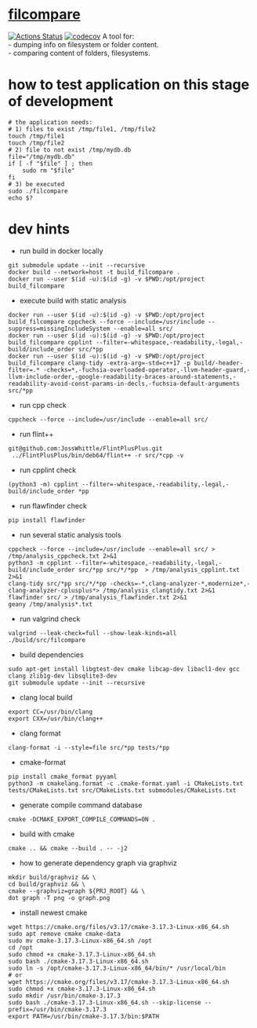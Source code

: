 # [filcompare](https://sergeykarasyov.github.io/filcompare/)
[![Actions Status](https://github.com/SergeyKarasyov/filcompare/workflows/filcompare/badge.svg)](https://github.com/SergeyKarasyov/filcompare/actions)
[![codecov](https://codecov.io/gh/SergeyKarasyov/filcompare/branch/master/graph/badge.svg)](https://codecov.io/gh/SergeyKarasyov/filcompare)
A tool for:  
	- dumping info on filesystem or folder content.  
	- comparing content of folders, filesystems.  

# how to test application on this stage of development
```
# the application needs:
# 1) files to exist /tmp/file1, /tmp/file2
touch /tmp/file1
touch /tmp/file2
# 2) file to not exist /tmp/mydb.db
file="/tmp/mydb.db"
if [ -f "$file" ] ; then
    sudo rm "$file"
fi
# 3) be executed
sudo ./filcompare
echo $?
```

# dev hints
* run build in docker locally
```shell
git submodule update --init --recursive
docker build --network=host -t build_filcompare .
docker run --user $(id -u):$(id -g) -v $PWD:/opt/project build_filcompare
```
* execute build with static analysis
```shell
docker run --user $(id -u):$(id -g) -v $PWD:/opt/project build_filcompare cppcheck --force --include=/usr/include --suppress=missingIncludeSystem --enable=all src/
docker run --user $(id -u):$(id -g) -v $PWD:/opt/project build_filcompare cpplint --filter=-whitespace,-readability,-legal,-build/include_order src/*pp
docker run --user $(id -u):$(id -g) -v $PWD:/opt/project build_filcompare clang-tidy -extra-arg=-std=c++17 -p build/-header-filter=.* -checks=*,-fuchsia-overloaded-operator,-llvm-header-guard,-llvm-include-order,-google-readability-braces-around-statements,-readability-avoid-const-params-in-decls,-fuchsia-default-arguments  src/*pp
```
* run cpp check
```shell
cppcheck --force --include=/usr/include --enable=all src/
```
* run flint++
```
git@github.com:JossWhittle/FlintPlusPlus.git
 ../FlintPlusPlus/bin/deb64/flint++ -r src/*cpp -v
```
* run cpplint check
```shell
(python3 -m) cpplint --filter=-whitespace,-readability,-legal,-build/include_order *pp
```
* run flawfinder check
```
pip install flawfinder
```
* run several static analysis tools
```
cppcheck --force --include=/usr/include --enable=all src/ > /tmp/analysis_cppcheck.txt 2>&1
python3 -m cpplint --filter=-whitespace,-readability,-legal,-build/include_order src/*pp src/*/*pp  > /tmp/analysis_cpplint.txt 2>&1
clang-tidy src/*pp src/*/*pp -checks=-*,clang-analyzer-*,modernize*,-clang-analyzer-cplusplus*> /tmp/analysis_clangtidy.txt 2>&1
flawfinder src/ > /tmp/analysis_flawfinder.txt 2>&1
geany /tmp/analysis*.txt
```
* run valgrind check
```shell
valgrind --leak-check=full --show-leak-kinds=all ./build/src/filcompare
```
* build dependencies
```
sudo apt-get install libgtest-dev cmake libcap-dev libacl1-dev gcc clang zlib1g-dev libsqlite3-dev 
git submodule update --init --recursive
``` 
* clang local build
```
export CC=/usr/bin/clang
export CXX=/usr/bin/clang++
```
* clang format
```
clang-format -i --style=file src/*pp tests/*pp
```
* cmake-format
```
pip install cmake_format pyyaml
python3 -m cmakelang.format -c .cmake-format.yaml -i CMakeLists.txt tests/CMakeLists.txt src/CMakeLists.txt submodules/CMakeLists.txt
```
* generate compile command database
```
cmake -DCMAKE_EXPORT_COMPILE_COMMANDS=ON .
```
* build with cmake
```
cmake .. && cmake --build . -- -j2
```
* how to generate dependency graph via graphviz
```
mkdir build/graphviz && \
cd build/graphviz && \
cmake --graphviz=graph ${PRJ_ROOT} && \
dot graph -T png -o graph.png
```
* install newest cmake
```
wget https://cmake.org/files/v3.17/cmake-3.17.3-Linux-x86_64.sh
sudo apt remove cmake cmake-data
sudo mv cmake-3.17.3-Linux-x86_64.sh /opt
cd /opt
sudo chmod +x cmake-3.17.3-Linux-x86_64.sh
sudo bash ./cmake-3.17.3-Linux-x86_64.sh
sudo ln -s /opt/cmake-3.17.3-Linux-x86_64/bin/* /usr/local/bin
# or
wget https://cmake.org/files/v3.17/cmake-3.17.3-Linux-x86_64.sh
sudo chmod +x cmake-3.17.3-Linux-x86_64.sh
sudo mkdir /usr/bin/cmake-3.17.3
sudo bash ./cmake-3.17.3-Linux-x86_64.sh --skip-license --prefix=/usr/bin/cmake-3.17.3
export PATH=/usr/bin/cmake-3.17.3/bin:$PATH
```
